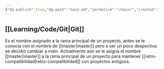 ```yaml
---
{"dg-publish":true,"dg-path":"main.md","permalink":"/main/","created":"2024-03-14T14:47","updated":"2024-03-14T14:47"}
---
```


## [[Learning/Code/Git\|Git]]
Es el nombre asignado a la rama principal de un proyecto, antes se le conocía con el nombre de [[master\|master]] pero a ser un poco despectiva se decidió cambiar a main. Actualmente aún se le asigna el nombre [[master\|master]] a la rama principal de un proyecto para mantener [[retro-compatibilidad\|retro-compatibilidad]] con proyectos antiguos.